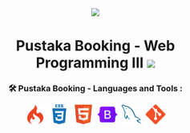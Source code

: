 <div id="header" align="center">
  <img src="https://media.giphy.com/media/mF5eigrMBLWzN7PXpT/giphy.gif" width="200"/>

<h1>
  Pustaka Booking - Web Programming III
  <img src="https://media.giphy.com/media/5uVVzEwlWA7iGoW8yg/giphy.gif" width="30px"/>
</h1>

### :hammer_and_wrench: Pustaka Booking - Languages and Tools :
<div>
  <img src="https://github.com/devicons/devicon/blob/master/icons/codeigniter/codeigniter-plain.svg" title="CodeIgniter" alt="CodeIgniter" width="40" height="40"/>&nbsp;
  <img src="https://github.com/devicons/devicon/blob/master/icons/css3/css3-plain-wordmark.svg"  title="CSS3" alt="CSS" width="40" height="40"/>&nbsp;
  <img src="https://github.com/devicons/devicon/blob/master/icons/html5/html5-original.svg" title="HTML5" alt="HTML" width="40" height="40"/>&nbsp;
  <img src="https://github.com/devicons/devicon/blob/master/icons/bootstrap/bootstrap-original.svg" title="Bootstrap" alt="Bootstrap" width="40" height="40"/>&nbsp;
  <img src="https://github.com/devicons/devicon/blob/master/icons/mysql/mysql-original.svg" title="MySQL"  alt="MySQL" width="40" height="40"/>&nbsp;
  <img src="https://github.com/devicons/devicon/blob/master/icons/git/git-original.svg" title="Git" alt="Git" width="40" height="40"/>
</div>

